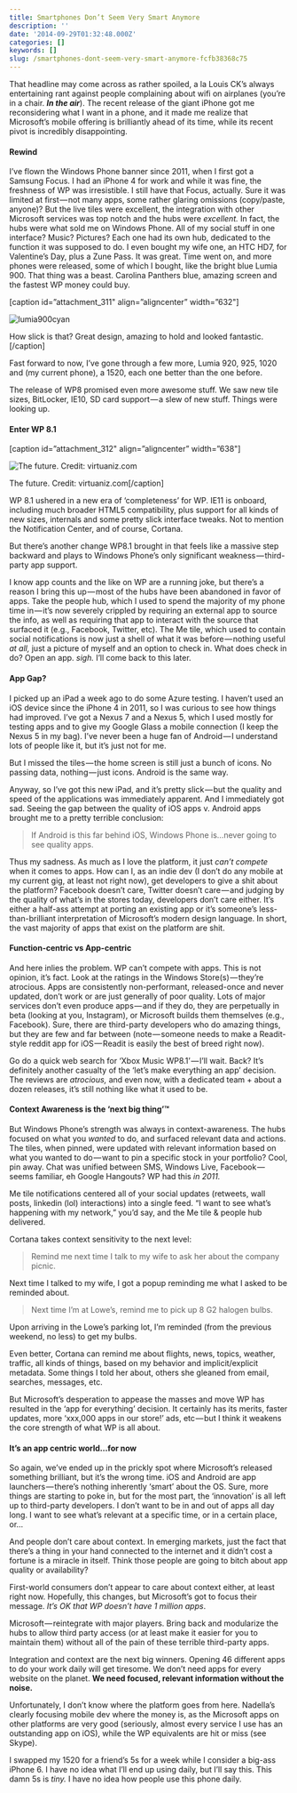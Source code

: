 ```yaml
---
title: Smartphones Don’t Seem Very Smart Anymore
description: ''
date: '2014-09-29T01:32:48.000Z'
categories: []
keywords: []
slug: /smartphones-dont-seem-very-smart-anymore-fcfb38368c75
---
```


That headline may come across as rather spoiled, a la Louis CK’s always entertaining rant against people complaining about wifi on airplanes (you’re in a chair. **_In the air_**). The recent release of the giant iPhone got me reconsidering what I want in a phone, and it made me realize that Microsoft’s mobile offering is brilliantly ahead of its time, while its recent pivot is incredibly disappointing.

#### Rewind

I’ve flown the Windows Phone banner since 2011, when I first got a Samsung Focus. I had an iPhone 4 for work and while it was fine, the freshness of WP was irresistible. I still have that Focus, actually. Sure it was limited at first — not many apps, some rather glaring omissions (copy/paste, anyone)? But the live tiles were excellent, the integration with other Microsoft services was top notch and the hubs were _excellent._ In fact, the hubs were what sold me on Windows Phone. All of my social stuff in one interface? Music? Pictures? Each one had its own hub, dedicated to the function it was supposed to do. I even bought my wife one, an HTC HD7, for Valentine’s Day, plus a Zune Pass. It was great. Time went on, and more phones were released, some of which I bought, like the bright blue Lumia 900. That thing was a beast. Carolina Panthers blue, amazing screen and the fastest WP money could buy.

\[caption id=”attachment\_311" align=”aligncenter” width=”632"\]

![lumia900cyan](https://cdn-images-1.medium.com/max/800/0*POkltFy0bGuAlVQg.jpg)

How slick is that? Great design, amazing to hold and looked fantastic.\[/caption\]

Fast forward to now, I’ve gone through a few more, Lumia 920, 925, 1020 and (my current phone), a 1520, each one better than the one before.

The release of WP8 promised even more awesome stuff. We saw new tile sizes, BitLocker, IE10, SD card support — a slew of new stuff. Things were looking up.

#### Enter WP 8.1

\[caption id=”attachment\_312" align=”aligncenter” width=”638"\]

![The future. Credit: virtuaniz.com](https://cdn-images-1.medium.com/max/800/0*A1O0pBs0GYLsNUJR.png)

The future. Credit: virtuaniz.com\[/caption\]

WP 8.1 ushered in a new era of ‘completeness’ for WP. IE11 is onboard, including much broader HTML5 compatibility, plus support for all kinds of new sizes, internals and some pretty slick interface tweaks. Not to mention the Notification Center, and of course, Cortana.

But there’s another change WP8.1 brought in that feels like a massive step backward and plays to Windows Phone’s only significant weakness — third-party app support.

I know app counts and the like on WP are a running joke, but there’s a reason I bring this up — most of the hubs have been abandoned in favor of apps. Take the people hub, which I used to spend the majority of my phone time in — it’s now severely crippled by requiring an external app to source the info, as well as requiring that app to interact with the source that surfaced it (e.g., Facebook, Twitter, etc). The Me tile, which used to contain social notifications is now just a shell of what it was before — nothing useful _at all,_ just a picture of myself and an option to check in. What does check in do? Open an app. _sigh._ I’ll come back to this later.

#### App Gap?

I picked up an iPad a week ago to do some Azure testing. I haven’t used an iOS device since the iPhone 4 in 2011, so I was curious to see how things had improved. I’ve got a Nexus 7 and a Nexus 5, which I used mostly for testing apps and to give my Google Glass a mobile connection (I keep the Nexus 5 in my bag). I’ve never been a huge fan of Android — I understand lots of people like it, but it’s just not for me.

But I missed the tiles — the home screen is still just a bunch of icons. No passing data, nothing — just icons. Android is the same way.

Anyway, so I’ve got this new iPad, and it’s pretty slick — but the quality and speed of the applications was immediately apparent. And I immediately got sad. Seeing the gap between the quality of iOS apps v. Android apps brought me to a pretty terrible conclusion:

> If Android is this far behind iOS, Windows Phone is…never going to see quality apps.

Thus my sadness. As much as I love the platform, it just _can’t compete_ when it comes to apps. How can I, as an indie dev (I don’t do any mobile at my current gig, at least not right now), get developers to give a shit about the platform? Facebook doesn’t care, Twitter doesn’t care — and judging by the quality of what’s in the stores today, developers don’t care either. It’s either a half-ass attempt at porting an existing app or it’s someone’s less-than-brilliant interpretation of Microsoft’s modern design language. In short, the vast majority of apps that exist on the platform are shit.

#### Function-centric vs App-centric

And here inlies the problem. WP can’t compete with apps. This is not opinion, it’s fact. Look at the ratings in the Windows Store(s) — they’re atrocious. Apps are consistently non-performant, released-once and never updated, don’t work or are just generally of poor quality. Lots of major services don’t even produce apps — and if they do, they are perpetually in beta (looking at you, Instagram), or Microsoft builds them themselves (e.g., Facebook). Sure, there are third-party developers who do amazing things, but they are few and far between (note — someone needs to make a Readit-style reddit app for iOS — Readit is easily the best of breed right now).

Go do a quick web search for ‘Xbox Music WP8.1’ — I’ll wait. Back? It’s definitely another casualty of the ‘let’s make everything an app’ decision. The reviews are _atrocious,_ and even now, with a dedicated team + about a dozen releases, it’s still nothing like what it used to be.

#### Context Awareness is the ‘next big thing’™

But Windows Phone’s strength was always in context-awareness. The hubs focused on what you _wanted_ to do, and surfaced relevant data and actions. The tiles, when pinned, were updated with relevant information based on what you wanted to do — want to pin a specific stock in your portfolio? Cool, pin away. Chat was unified between SMS, Windows Live, Facebook — seems familiar, eh Google Hangouts? WP had this _in 2011._

Me tile notifications centered all of your social updates (retweets, wall posts, linkedin (lol) interactions) into a single feed. “I want to see what’s happening with my network,” you’d say, and the Me tile & people hub delivered.

Cortana takes context sensitivity to the next level:

> Remind me next time I talk to my wife to ask her about the company picnic.

Next time I talked to my wife, I got a popup reminding me what I asked to be reminded about.

> Next time I’m at Lowe’s, remind me to pick up 8 G2 halogen bulbs.

Upon arriving in the Lowe’s parking lot, I’m reminded (from the previous weekend, no less) to get my bulbs.

Even better, Cortana can remind me about flights, news, topics, weather, traffic, all kinds of things, based on my behavior and implicit/explicit metadata. Some things I told her about, others she gleaned from email, searches, messages, etc.

But Microsoft’s desperation to appease the masses and move WP has resulted in the ‘app for everything’ decision. It certainly has its merits, faster updates, more ‘xxx,000 apps in our store!’ ads, etc — but I think it weakens the core strength of what WP is all about.

#### It’s an app centric world…for now

So again, we’ve ended up in the prickly spot where Microsoft’s released something brilliant, but it’s the wrong time. iOS and Android are app launchers — there’s nothing inherently ‘smart’ about the OS. Sure, more things are starting to poke in, but for the most part, the ‘innovation’ is all left up to third-party developers. I don’t want to be in and out of apps all day long. I want to see what’s relevant at a specific time, or in a certain place, or…

And people don’t care about context. In emerging markets, just the fact that there’s a thing in your hand connected to the internet and it didn’t cost a fortune is a miracle in itself. Think those people are going to bitch about app quality or availability?

First-world consumers don’t appear to care about context either, at least right now. Hopefully, this changes, but Microsoft’s got to focus their message. _It’s OK that WP doesn’t have 1 million apps_.

Microsoft — reintegrate with major players. Bring back and modularize the hubs to allow third party access (or at least make it easier for you to maintain them) without all of the pain of these terrible third-party apps.

Integration and context are the next big winners. Opening 46 different apps to do your work daily will get tiresome. We don’t need apps for every website on the planet. **We need focused, relevant information without the noise.**

Unfortunately, I don’t know where the platform goes from here. Nadella’s clearly focusing mobile dev where the money is, as the Microsoft apps on other platforms are very good (seriously, almost every service I use has an outstanding app on iOS), while the WP equivalents are hit or miss (see Skype).

I swapped my 1520 for a friend’s 5s for a week while I consider a big-ass iPhone 6. I have no idea what I’ll end up using daily, but I’ll say this. This damn 5s is _tiny._ I have no idea how people use this phone daily.